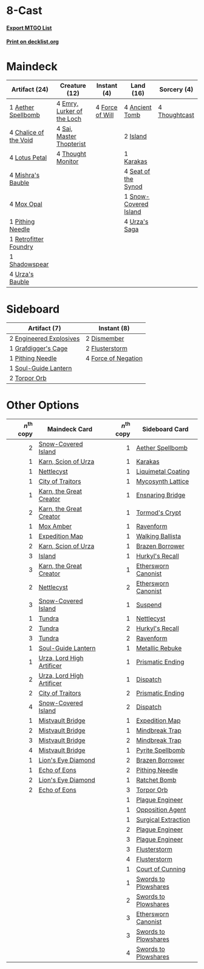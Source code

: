 # 8-Cast

#### [Export MTGO List](../collection/8-Cast/8-Cast.txt)
#### [Print on decklist.org](http://decklist.org/?deckmain=1%09Aether%20Spellbomb%0A4%09Ancient%20Tomb%0A4%09Chalice%20of%20the%20Void%0A4%09Emry,%20Lurker%20of%20the%20Loch%0A4%09Force%20of%20Will%0A2%09Island%0A1%09Karakas%0A4%09Lotus%20Petal%0A4%09Mishra's%20Bauble%0A4%09Mox%20Opal%0A1%09Pithing%20Needle%0A1%09Retrofitter%20Foundry%0A4%09Sai,%20Master%20Thopterist%0A4%09Seat%20of%20the%20Synod%0A1%09Shadowspear%0A1%09Snow-Covered%20Island%0A4%09Thought%20Monitor%0A4%09Thoughtcast%0A4%09Urza's%20Bauble%0A4%09Urza's%20Saga&deckside=2%09Dismember%0A2%09Engineered%20Explosives%0A2%09Flusterstorm%0A4%09Force%20of%20Negation%0A1%09Grafdigger's%20Cage%0A1%09Pithing%20Needle%0A1%09Soul-Guide%20Lantern%0A2%09Torpor%20Orb)
# Maindeck

|                                         Artifact (24)                                          |                                            Creature (12)                                            |                                      Instant (4)                                       |                                           Land (16)                                            |                                      Sorcery (4)                                       |
|------------------------------------------------------------------------------------------------|-----------------------------------------------------------------------------------------------------|----------------------------------------------------------------------------------------|------------------------------------------------------------------------------------------------|----------------------------------------------------------------------------------------|
|1 [Aether Spellbomb](http://gatherer.wizards.com/Pages/Card/Details.aspx?multiverseid=220525)   |4 [Emry, Lurker of the Loch](http://gatherer.wizards.com/Pages/Card/Details.aspx?multiverseid=473005)|4 [Force of Will](http://gatherer.wizards.com/Pages/Card/Details.aspx?multiverseid=3107)|4 [Ancient Tomb](http://gatherer.wizards.com/Pages/Card/Details.aspx?multiverseid=409567)       |4 [Thoughtcast](http://gatherer.wizards.com/Pages/Card/Details.aspx?multiverseid=222732)|
|4 [Chalice of the Void](http://gatherer.wizards.com/Pages/Card/Details.aspx?multiverseid=442211)|4 [Sai, Master Thopterist](http://gatherer.wizards.com/Pages/Card/Details.aspx?multiverseid=447205)  |                                                                                        |2 [Island](http://gatherer.wizards.com/Pages/Card/Details.aspx?multiverseid=439857)             |                                                                                        |
|4 [Lotus Petal](http://gatherer.wizards.com/Pages/Card/Details.aspx?multiverseid=420602)        |4 [Thought Monitor](http://gatherer.wizards.com/Pages/Card/Details.aspx?multiverseid=522147)         |                                                                                        |1 [Karakas](http://gatherer.wizards.com/Pages/Card/Details.aspx?multiverseid=413782)            |                                                                                        |
|4 [Mishra's Bauble](http://gatherer.wizards.com/Pages/Card/Details.aspx?multiverseid=122122)    |                                                                                                     |                                                                                        |4 [Seat of the Synod](http://gatherer.wizards.com/Pages/Card/Details.aspx?multiverseid=420940)  |                                                                                        |
|4 [Mox Opal](http://gatherer.wizards.com/Pages/Card/Details.aspx?multiverseid=397719)           |                                                                                                     |                                                                                        |1 [Snow-Covered Island](http://gatherer.wizards.com/Pages/Card/Details.aspx?multiverseid=121130)|                                                                                        |
|1 [Pithing Needle](http://gatherer.wizards.com/Pages/Card/Details.aspx?multiverseid=129526)     |                                                                                                     |                                                                                        |4 [Urza's Saga](http://gatherer.wizards.com/Pages/Card/Details.aspx?multiverseid=522335)        |                                                                                        |
|1 [Retrofitter Foundry](http://gatherer.wizards.com/Pages/Card/Details.aspx?multiverseid=450658)|                                                                                                     |                                                                                        |                                                                                                |                                                                                        |
|1 [Shadowspear](http://gatherer.wizards.com/Pages/Card/Details.aspx?multiverseid=476487)        |                                                                                                     |                                                                                        |                                                                                                |                                                                                        |
|4 [Urza's Bauble](http://gatherer.wizards.com/Pages/Card/Details.aspx?multiverseid=3818)        |                                                                                                     |                                                                                        |                                                                                                |                                                                                        |


# Sideboard

|                                          Artifact (7)                                           |                                         Instant (8)                                          |
|-------------------------------------------------------------------------------------------------|----------------------------------------------------------------------------------------------|
|2 [Engineered Explosives](http://gatherer.wizards.com/Pages/Card/Details.aspx?multiverseid=50139)|2 [Dismember](http://gatherer.wizards.com/Pages/Card/Details.aspx?multiverseid=382182)        |
|1 [Grafdigger's Cage](http://gatherer.wizards.com/Pages/Card/Details.aspx?multiverseid=278452)   |2 [Flusterstorm](http://gatherer.wizards.com/Pages/Card/Details.aspx?multiverseid=228255)     |
|1 [Pithing Needle](http://gatherer.wizards.com/Pages/Card/Details.aspx?multiverseid=129526)      |4 [Force of Negation](http://gatherer.wizards.com/Pages/Card/Details.aspx?multiverseid=464001)|
|1 [Soul-Guide Lantern](http://gatherer.wizards.com/Pages/Card/Details.aspx?multiverseid=476488)  |                                                                                              |
|2 [Torpor Orb](http://gatherer.wizards.com/Pages/Card/Details.aspx?multiverseid=233069)          |                                                                                              |


# Other Options

|*n*<sup>th</sup> copy|                                           Maindeck Card                                            |*n*<sup>th</sup> copy|                                        Sideboard Card                                        |
|--------------------:|----------------------------------------------------------------------------------------------------|--------------------:|----------------------------------------------------------------------------------------------|
|                    2|[Snow-Covered Island](http://gatherer.wizards.com/Pages/Card/Details.aspx?multiverseid=121130)      |                    1|[Aether Spellbomb](http://gatherer.wizards.com/Pages/Card/Details.aspx?multiverseid=220525)   |
|                    1|[Karn, Scion of Urza](http://gatherer.wizards.com/Pages/Card/Details.aspx?multiverseid=442889)      |                    1|[Karakas](http://gatherer.wizards.com/Pages/Card/Details.aspx?multiverseid=413782)            |
|                    1|[Nettlecyst](http://gatherer.wizards.com/Pages/Card/Details.aspx?multiverseid=522307)               |                    1|[Liquimetal Coating](http://gatherer.wizards.com/Pages/Card/Details.aspx?multiverseid=389578) |
|                    1|[City of Traitors](http://gatherer.wizards.com/Pages/Card/Details.aspx?multiverseid=6168)           |                    1|[Mycosynth Lattice](http://gatherer.wizards.com/Pages/Card/Details.aspx?multiverseid=446209)  |
|                    1|[Karn, the Great Creator](http://gatherer.wizards.com/Pages/Card/Details.aspx?multiverseid=460928)  |                    1|[Ensnaring Bridge](http://gatherer.wizards.com/Pages/Card/Details.aspx?multiverseid=15866)    |
|                    2|[Karn, the Great Creator](http://gatherer.wizards.com/Pages/Card/Details.aspx?multiverseid=460928)  |                    1|[Tormod's Crypt](http://gatherer.wizards.com/Pages/Card/Details.aspx?multiverseid=389723)     |
|                    1|[Mox Amber](http://gatherer.wizards.com/Pages/Card/Details.aspx?multiverseid=443112)                |                    1|[Ravenform](http://gatherer.wizards.com/Pages/Card/Details.aspx?multiverseid=503680)          |
|                    1|[Expedition Map](http://gatherer.wizards.com/Pages/Card/Details.aspx?multiverseid=397742)           |                    1|[Walking Ballista](http://gatherer.wizards.com/Pages/Card/Details.aspx?multiverseid=423848)   |
|                    2|[Karn, Scion of Urza](http://gatherer.wizards.com/Pages/Card/Details.aspx?multiverseid=442889)      |                    1|[Brazen Borrower](http://gatherer.wizards.com/Pages/Card/Details.aspx?multiverseid=473001)    |
|                    3|[Island](http://gatherer.wizards.com/Pages/Card/Details.aspx?multiverseid=439857)                   |                    1|[Hurkyl's Recall](http://gatherer.wizards.com/Pages/Card/Details.aspx?multiverseid=135260)    |
|                    3|[Karn, the Great Creator](http://gatherer.wizards.com/Pages/Card/Details.aspx?multiverseid=460928)  |                    1|[Ethersworn Canonist](http://gatherer.wizards.com/Pages/Card/Details.aspx?multiverseid=174931)|
|                    2|[Nettlecyst](http://gatherer.wizards.com/Pages/Card/Details.aspx?multiverseid=522307)               |                    2|[Ethersworn Canonist](http://gatherer.wizards.com/Pages/Card/Details.aspx?multiverseid=174931)|
|                    3|[Snow-Covered Island](http://gatherer.wizards.com/Pages/Card/Details.aspx?multiverseid=121130)      |                    1|[Suspend](http://gatherer.wizards.com/Pages/Card/Details.aspx?multiverseid=522144)            |
|                    1|[Tundra](http://gatherer.wizards.com/Pages/Card/Details.aspx?multiverseid=885)                      |                    1|[Nettlecyst](http://gatherer.wizards.com/Pages/Card/Details.aspx?multiverseid=522307)         |
|                    2|[Tundra](http://gatherer.wizards.com/Pages/Card/Details.aspx?multiverseid=885)                      |                    2|[Hurkyl's Recall](http://gatherer.wizards.com/Pages/Card/Details.aspx?multiverseid=135260)    |
|                    3|[Tundra](http://gatherer.wizards.com/Pages/Card/Details.aspx?multiverseid=885)                      |                    2|[Ravenform](http://gatherer.wizards.com/Pages/Card/Details.aspx?multiverseid=503680)          |
|                    1|[Soul-Guide Lantern](http://gatherer.wizards.com/Pages/Card/Details.aspx?multiverseid=476488)       |                    1|[Metallic Rebuke](http://gatherer.wizards.com/Pages/Card/Details.aspx?multiverseid=423706)    |
|                    1|[Urza, Lord High Artificer](http://gatherer.wizards.com/Pages/Card/Details.aspx?multiverseid=464024)|                    1|[Prismatic Ending](http://gatherer.wizards.com/Pages/Card/Details.aspx?multiverseid=522101)   |
|                    2|[Urza, Lord High Artificer](http://gatherer.wizards.com/Pages/Card/Details.aspx?multiverseid=464024)|                    1|[Dispatch](http://gatherer.wizards.com/Pages/Card/Details.aspx?multiverseid=397781)           |
|                    2|[City of Traitors](http://gatherer.wizards.com/Pages/Card/Details.aspx?multiverseid=6168)           |                    2|[Prismatic Ending](http://gatherer.wizards.com/Pages/Card/Details.aspx?multiverseid=522101)   |
|                    4|[Snow-Covered Island](http://gatherer.wizards.com/Pages/Card/Details.aspx?multiverseid=121130)      |                    2|[Dispatch](http://gatherer.wizards.com/Pages/Card/Details.aspx?multiverseid=397781)           |
|                    1|[Mistvault Bridge](http://gatherer.wizards.com/Pages/Card/Details.aspx?multiverseid=522325)         |                    1|[Expedition Map](http://gatherer.wizards.com/Pages/Card/Details.aspx?multiverseid=397742)     |
|                    2|[Mistvault Bridge](http://gatherer.wizards.com/Pages/Card/Details.aspx?multiverseid=522325)         |                    1|[Mindbreak Trap](http://gatherer.wizards.com/Pages/Card/Details.aspx?multiverseid=197532)     |
|                    3|[Mistvault Bridge](http://gatherer.wizards.com/Pages/Card/Details.aspx?multiverseid=522325)         |                    2|[Mindbreak Trap](http://gatherer.wizards.com/Pages/Card/Details.aspx?multiverseid=197532)     |
|                    4|[Mistvault Bridge](http://gatherer.wizards.com/Pages/Card/Details.aspx?multiverseid=522325)         |                    1|[Pyrite Spellbomb](http://gatherer.wizards.com/Pages/Card/Details.aspx?multiverseid=442796)   |
|                    1|[Lion's Eye Diamond](http://gatherer.wizards.com/Pages/Card/Details.aspx?multiverseid=3255)         |                    2|[Brazen Borrower](http://gatherer.wizards.com/Pages/Card/Details.aspx?multiverseid=473001)    |
|                    1|[Echo of Eons](http://gatherer.wizards.com/Pages/Card/Details.aspx?multiverseid=463995)             |                    2|[Pithing Needle](http://gatherer.wizards.com/Pages/Card/Details.aspx?multiverseid=129526)     |
|                    2|[Lion's Eye Diamond](http://gatherer.wizards.com/Pages/Card/Details.aspx?multiverseid=3255)         |                    1|[Ratchet Bomb](http://gatherer.wizards.com/Pages/Card/Details.aspx?multiverseid=370623)       |
|                    2|[Echo of Eons](http://gatherer.wizards.com/Pages/Card/Details.aspx?multiverseid=463995)             |                    3|[Torpor Orb](http://gatherer.wizards.com/Pages/Card/Details.aspx?multiverseid=233069)         |
|                     |                                                                                                    |                    1|[Plague Engineer](http://gatherer.wizards.com/Pages/Card/Details.aspx?multiverseid=464049)    |
|                     |                                                                                                    |                    1|[Opposition Agent](http://gatherer.wizards.com/Pages/Card/Details.aspx?multiverseid=497661)   |
|                     |                                                                                                    |                    1|[Surgical Extraction](http://gatherer.wizards.com/Pages/Card/Details.aspx?multiverseid=397706)|
|                     |                                                                                                    |                    2|[Plague Engineer](http://gatherer.wizards.com/Pages/Card/Details.aspx?multiverseid=464049)    |
|                     |                                                                                                    |                    3|[Plague Engineer](http://gatherer.wizards.com/Pages/Card/Details.aspx?multiverseid=464049)    |
|                     |                                                                                                    |                    3|[Flusterstorm](http://gatherer.wizards.com/Pages/Card/Details.aspx?multiverseid=228255)       |
|                     |                                                                                                    |                    4|[Flusterstorm](http://gatherer.wizards.com/Pages/Card/Details.aspx?multiverseid=228255)       |
|                     |                                                                                                    |                    1|[Court of Cunning](http://gatherer.wizards.com/Pages/Card/Details.aspx?multiverseid=497583)   |
|                     |                                                                                                    |                    1|[Swords to Plowshares](http://gatherer.wizards.com/Pages/Card/Details.aspx?multiverseid=869)  |
|                     |                                                                                                    |                    2|[Swords to Plowshares](http://gatherer.wizards.com/Pages/Card/Details.aspx?multiverseid=869)  |
|                     |                                                                                                    |                    3|[Ethersworn Canonist](http://gatherer.wizards.com/Pages/Card/Details.aspx?multiverseid=174931)|
|                     |                                                                                                    |                    3|[Swords to Plowshares](http://gatherer.wizards.com/Pages/Card/Details.aspx?multiverseid=869)  |
|                     |                                                                                                    |                    4|[Swords to Plowshares](http://gatherer.wizards.com/Pages/Card/Details.aspx?multiverseid=869)  |

